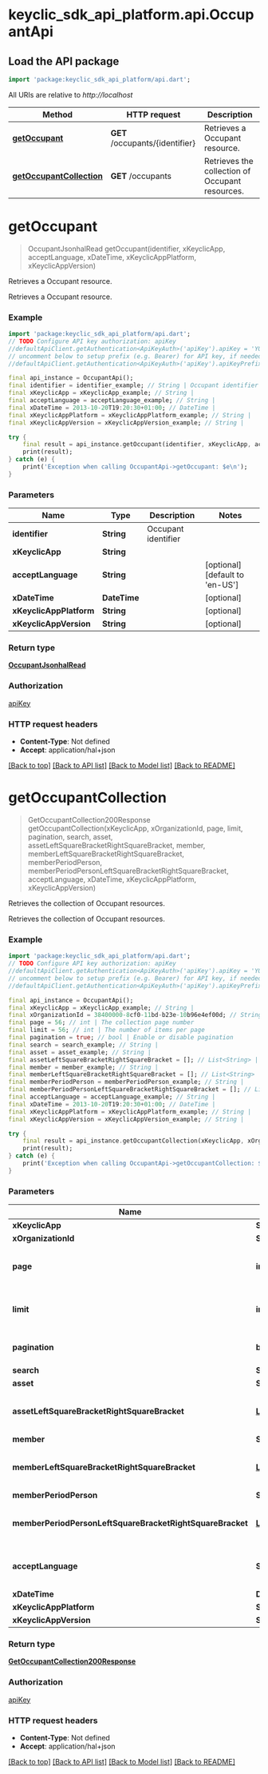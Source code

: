 # keyclic_sdk_api_platform.api.OccupantApi

## Load the API package
```dart
import 'package:keyclic_sdk_api_platform/api.dart';
```

All URIs are relative to *http://localhost*

Method | HTTP request | Description
------------- | ------------- | -------------
[**getOccupant**](OccupantApi.md#getoccupant) | **GET** /occupants/{identifier} | Retrieves a Occupant resource.
[**getOccupantCollection**](OccupantApi.md#getoccupantcollection) | **GET** /occupants | Retrieves the collection of Occupant resources.


# **getOccupant**
> OccupantJsonhalRead getOccupant(identifier, xKeyclicApp, acceptLanguage, xDateTime, xKeyclicAppPlatform, xKeyclicAppVersion)

Retrieves a Occupant resource.

Retrieves a Occupant resource.

### Example
```dart
import 'package:keyclic_sdk_api_platform/api.dart';
// TODO Configure API key authorization: apiKey
//defaultApiClient.getAuthentication<ApiKeyAuth>('apiKey').apiKey = 'YOUR_API_KEY';
// uncomment below to setup prefix (e.g. Bearer) for API key, if needed
//defaultApiClient.getAuthentication<ApiKeyAuth>('apiKey').apiKeyPrefix = 'Bearer';

final api_instance = OccupantApi();
final identifier = identifier_example; // String | Occupant identifier
final xKeyclicApp = xKeyclicApp_example; // String | 
final acceptLanguage = acceptLanguage_example; // String | 
final xDateTime = 2013-10-20T19:20:30+01:00; // DateTime | 
final xKeyclicAppPlatform = xKeyclicAppPlatform_example; // String | 
final xKeyclicAppVersion = xKeyclicAppVersion_example; // String | 

try {
    final result = api_instance.getOccupant(identifier, xKeyclicApp, acceptLanguage, xDateTime, xKeyclicAppPlatform, xKeyclicAppVersion);
    print(result);
} catch (e) {
    print('Exception when calling OccupantApi->getOccupant: $e\n');
}
```

### Parameters

Name | Type | Description  | Notes
------------- | ------------- | ------------- | -------------
 **identifier** | **String**| Occupant identifier | 
 **xKeyclicApp** | **String**|  | 
 **acceptLanguage** | **String**|  | [optional] [default to 'en-US']
 **xDateTime** | **DateTime**|  | [optional] 
 **xKeyclicAppPlatform** | **String**|  | [optional] 
 **xKeyclicAppVersion** | **String**|  | [optional] 

### Return type

[**OccupantJsonhalRead**](OccupantJsonhalRead.md)

### Authorization

[apiKey](../README.md#apiKey)

### HTTP request headers

 - **Content-Type**: Not defined
 - **Accept**: application/hal+json

[[Back to top]](#) [[Back to API list]](../README.md#documentation-for-api-endpoints) [[Back to Model list]](../README.md#documentation-for-models) [[Back to README]](../README.md)

# **getOccupantCollection**
> GetOccupantCollection200Response getOccupantCollection(xKeyclicApp, xOrganizationId, page, limit, pagination, search, asset, assetLeftSquareBracketRightSquareBracket, member, memberLeftSquareBracketRightSquareBracket, memberPeriodPerson, memberPeriodPersonLeftSquareBracketRightSquareBracket, acceptLanguage, xDateTime, xKeyclicAppPlatform, xKeyclicAppVersion)

Retrieves the collection of Occupant resources.

Retrieves the collection of Occupant resources.

### Example
```dart
import 'package:keyclic_sdk_api_platform/api.dart';
// TODO Configure API key authorization: apiKey
//defaultApiClient.getAuthentication<ApiKeyAuth>('apiKey').apiKey = 'YOUR_API_KEY';
// uncomment below to setup prefix (e.g. Bearer) for API key, if needed
//defaultApiClient.getAuthentication<ApiKeyAuth>('apiKey').apiKeyPrefix = 'Bearer';

final api_instance = OccupantApi();
final xKeyclicApp = xKeyclicApp_example; // String | 
final xOrganizationId = 38400000-8cf0-11bd-b23e-10b96e4ef00d; // String | 
final page = 56; // int | The collection page number
final limit = 56; // int | The number of items per page
final pagination = true; // bool | Enable or disable pagination
final search = search_example; // String | 
final asset = asset_example; // String | 
final assetLeftSquareBracketRightSquareBracket = []; // List<String> | 
final member = member_example; // String | 
final memberLeftSquareBracketRightSquareBracket = []; // List<String> | 
final memberPeriodPerson = memberPeriodPerson_example; // String | 
final memberPeriodPersonLeftSquareBracketRightSquareBracket = []; // List<String> | 
final acceptLanguage = acceptLanguage_example; // String | 
final xDateTime = 2013-10-20T19:20:30+01:00; // DateTime | 
final xKeyclicAppPlatform = xKeyclicAppPlatform_example; // String | 
final xKeyclicAppVersion = xKeyclicAppVersion_example; // String | 

try {
    final result = api_instance.getOccupantCollection(xKeyclicApp, xOrganizationId, page, limit, pagination, search, asset, assetLeftSquareBracketRightSquareBracket, member, memberLeftSquareBracketRightSquareBracket, memberPeriodPerson, memberPeriodPersonLeftSquareBracketRightSquareBracket, acceptLanguage, xDateTime, xKeyclicAppPlatform, xKeyclicAppVersion);
    print(result);
} catch (e) {
    print('Exception when calling OccupantApi->getOccupantCollection: $e\n');
}
```

### Parameters

Name | Type | Description  | Notes
------------- | ------------- | ------------- | -------------
 **xKeyclicApp** | **String**|  | 
 **xOrganizationId** | **String**|  | 
 **page** | **int**| The collection page number | [optional] [default to 1]
 **limit** | **int**| The number of items per page | [optional] [default to 10]
 **pagination** | **bool**| Enable or disable pagination | [optional] 
 **search** | **String**|  | [optional] 
 **asset** | **String**|  | [optional] 
 **assetLeftSquareBracketRightSquareBracket** | [**List<String>**](String.md)|  | [optional] [default to const []]
 **member** | **String**|  | [optional] 
 **memberLeftSquareBracketRightSquareBracket** | [**List<String>**](String.md)|  | [optional] [default to const []]
 **memberPeriodPerson** | **String**|  | [optional] 
 **memberPeriodPersonLeftSquareBracketRightSquareBracket** | [**List<String>**](String.md)|  | [optional] [default to const []]
 **acceptLanguage** | **String**|  | [optional] [default to 'en-US']
 **xDateTime** | **DateTime**|  | [optional] 
 **xKeyclicAppPlatform** | **String**|  | [optional] 
 **xKeyclicAppVersion** | **String**|  | [optional] 

### Return type

[**GetOccupantCollection200Response**](GetOccupantCollection200Response.md)

### Authorization

[apiKey](../README.md#apiKey)

### HTTP request headers

 - **Content-Type**: Not defined
 - **Accept**: application/hal+json

[[Back to top]](#) [[Back to API list]](../README.md#documentation-for-api-endpoints) [[Back to Model list]](../README.md#documentation-for-models) [[Back to README]](../README.md)

